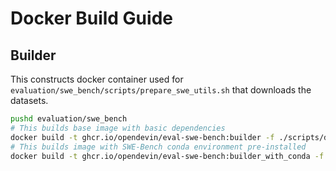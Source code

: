 # Docker Build Guide

## Builder

This constructs docker container used for `evaluation/swe_bench/scripts/prepare_swe_utils.sh` that downloads the datasets.

```bash
pushd evaluation/swe_bench
# This builds base image with basic dependencies
docker build -t ghcr.io/opendevin/eval-swe-bench:builder -f ./scripts/docker/Dockerfile.builder .
# This builds image with SWE-Bench conda environment pre-installed
docker build -t ghcr.io/opendevin/eval-swe-bench:builder_with_conda -f ./scripts/docker/Dockerfile.builder_with_conda .
```
